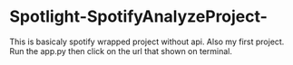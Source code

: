 # Spotlight-SpotifyAnalyzeProject-
This is basicaly spotify wrapped project without api. Also my first project.
Run the app.py then click on the url that shown on terminal.
